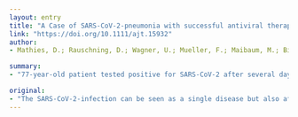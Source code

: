 ```yaml
---
layout: entry
title: "A Case of SARS-CoV-2-pneumonia with successful antiviral therapy in a 77-year-old male with heart transplant"
link: "https://doi.org/10.1111/ajt.15932"
author:
- Mathies, D.; Rauschning, D.; Wagner, U.; Mueller, F.; Maibaum, M.; Binnemann, C.; Waldeck, S.; Thinnes, K.; Braun, M.; Schmidbauer, W.; Hagen, R. M.; Bickel, C.

summary:
- "77-year-old patient tested positive for SARS-CoV-2 after several days of dyspnoea, dry cough and light general symptoms. CT-scan confirmed an interstitial pneumonia. Patient received antiviral therapy with hydroxychloroquine showing no further deterioration of the clinical state. After 12 days of hospitalisation the patient was released negative and completely asymptomatic."

original:
- "The SARS-CoV-2-infection can be seen as a single disease but also affects patients with relevant comorbidities who may have an increased risk of a severe course of infection. In this report, we present a 77-year old patient with a heart transplant under relevant immunosuppressive therapy who was tested positive for SARS-CoV-2 after several days of dyspnoea, dry cough and light general symptoms. The CT-scan confirmed an interstitial pneumonia. The patient received an antiviral therapy with hydroxychloroquine showing no further deterioration of the clinical state. After 12 days of hospitalisation the patient was released SARS-CoV-2 negative and completely asymptomatic."
---
```


